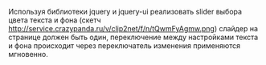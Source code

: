 Используя библиотеки jquery и jquery-ui 
реализовать slider выбора цвета текста и фона 
(скетч http://service.crazypanda.ru/v/clip2net/f/n/tQwmFyAgmw.png)
слайдер на странице должен быть один, переключение между настройками текста и фона происходит
через переключатель изменения применяются мгновенно.
